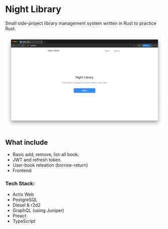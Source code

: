 # Night Library
Small side-project library management system written in Rust to practice Rust.

![Preview](https://raw.githubusercontent.com/SaltyAom/night-library/master/client/assets/preview.png)

## What include
* Basic add, remove, list-all book.
* JWT and refresh token.
* User-book releation (borrow-return)
* Frontend

### Tech Stack:
* Actix Web
* PostgreSQL
* Diesel & r2d2
* GraphQL (using Juniper)
* Preact
* TypeScript
